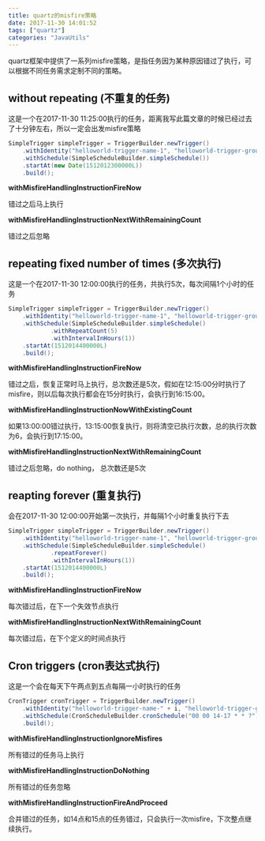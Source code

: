```yaml
---
title: quartz的misfire策略
date: 2017-11-30 14:01:52
tags: ["quartz"]
categories: "JavaUtils"
---
```

quartz框架中提供了一系列misfire策略，是指任务因为某种原因错过了执行，可以根据不同任务需求定制不同的策略。

## without repeating (不重复的任务)

这是一个在2017-11-30 11:25:00执行的任务，距离我写此篇文章的时候已经过去了十分钟左右，所以一定会出发misfire策略

```Java
SimpleTrigger simpleTrigger = TriggerBuilder.newTrigger()
    .withIdentity("helloworld-trigger-name-1", "helloworld-trigger-group-1")
    .withSchedule(SimpleScheduleBuilder.simpleSchedule())
    .startAt(new Date(1512012300000L))
    .build();
```

**withMisfireHandlingInstructionFireNow**

错过之后马上执行

**withMisfireHandlingInstructionNextWithRemainingCount**

错过之后忽略

## repeating fixed number of times (多次执行)

这是一个在2017-11-30 12:00:00执行的任务，共执行5次，每次间隔1个小时的任务
```Java
SimpleTrigger simpleTrigger = TriggerBuilder.newTrigger()
    .withIdentity("helloworld-trigger-name-1", "helloworld-trigger-group-1")
    .withSchedule(SimpleScheduleBuilder.simpleSchedule()
            .withRepeatCount(5)
            .withIntervalInHours(1))
    .startAt(1512014400000L)
    .build();
```

**withMisfireHandlingInstructionFireNow**

错过之后，恢复正常时马上执行，总次数还是5次，假如在12:15:00分时执行了misfire，则以后每次执行都会在15分时执行，会执行到16:15:00。

**withMisfireHandlingInstructionNowWithExistingCount**

如果13:00:00错过执行，13:15:00恢复执行，则将清空已执行次数，总的执行次数为6，会执行到17:15:00。

**withMisfireHandlingInstructionNextWithRemainingCount**

错过之后忽略，do nothing， 总次数还是5次

## reapting forever (重复执行)

会在2017-11-30 12:00:00开始第一次执行，并每隔1个小时重复执行下去

```Java
SimpleTrigger simpleTrigger = TriggerBuilder.newTrigger()
    .withIdentity("helloworld-trigger-name-1", "helloworld-trigger-group-1")
    .withSchedule(SimpleScheduleBuilder.simpleSchedule()
            .repeatForever()
            .withIntervalInHours(1))
    .startAt(1512014400000L)
    .build();
```
**withMisfireHandlingInstructionFireNow**

每次错过后，在下一个失效节点执行

**withMisfireHandlingInstructionNextWithRemainingCount**

每次错过后，在下个定义的时间点执行

## Cron triggers (cron表达式执行)

这是一个会在每天下午两点到五点每隔一小时执行的任务
```Java
CronTrigger cronTrigger = TriggerBuilder.newTrigger()
    .withIdentity("helloworld-trigger-name-" + i, "helloworld-trigger-group-1")
    .withSchedule(CronScheduleBuilder.cronSchedule("00 00 14-17 * * ?"))
    .build();
```

**withMisfireHandlingInstructionIgnoreMisfires**

所有错过的任务马上执行

**withMisfireHandlingInstructionDoNothing**

所有错过的任务忽略

**withMisfireHandlingInstructionFireAndProceed**

合并错过的任务，如14点和15点的任务错过，只会执行一次misfire，下次整点继续执行。
